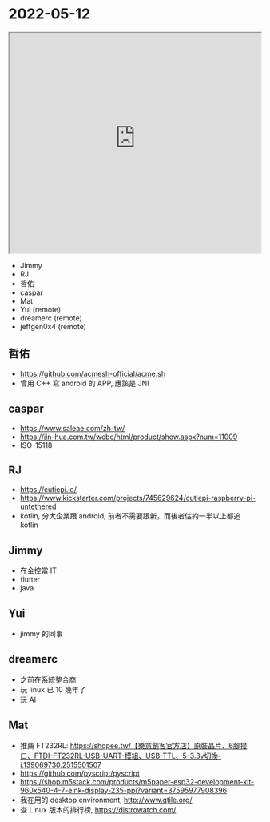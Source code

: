 # 2022-05-12

<iframe src="https://photos.hackingthursday.org/2022/2022-05-12" width="100%" height="440px"></iframe>

- Jimmy
- RJ
- 哲佑
- caspar
- Mat
- Yui (remote)
- dreamerc (remote)
- jeffgen0x4 (remote)

## 哲佑

- https://github.com/acmesh-official/acme.sh
- 曾用 C++ 寫 android 的 APP, 應該是 JNI

## caspar

- https://www.saleae.com/zh-tw/
- https://jin-hua.com.tw/webc/html/product/show.aspx?num=11009
- ISO-15118

## RJ

- https://cutiepi.io/
- https://www.kickstarter.com/projects/745629624/cutiepi-raspberry-pi-untethered
- kotlin, 分大企業跟 android, 前者不需要跟新，而後者估約一半以上都追 kotlin

## Jimmy

- 在金控當 IT
- flutter
- java

## Yui

- jimmy 的同事

## dreamerc

- 之前在系統整合商
- 玩 linux 已 10 幾年了
- 玩 AI 

## Mat

- 推薦 FT232RL: https://shopee.tw/【樂意創客官方店】原裝晶片、6腳接口、FTDI-FT232RL-USB-UART-模組、USB-TTL、5-3.3v切換-i.139069730.2515501507
- https://github.com/pyscript/pyscript
- https://shop.m5stack.com/products/m5paper-esp32-development-kit-960x540-4-7-eink-display-235-ppi?variant=37595977908396
- 我在用的 desktop environment, http://www.qtile.org/
- 查 Linux 版本的排行榜, https://distrowatch.com/
